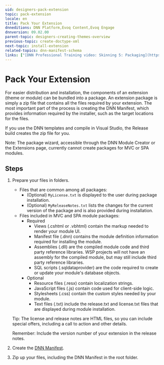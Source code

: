 ```yaml
---
uid: designers-pack-extension
topic: pack-extension
locale: en
title: Pack Your Extension
dnneditions: DNN Platform,Evoq Content,Evoq Engage
dnnversion: 09.02.00
parent-topic: designers-creating-themes-overview
previous-topic: create-doctype-xml
next-topic: install-extension
related-topics: dnn-manifest-schema
links: ["[DNN Professional Training video: Skinning 5: Packaging](https://www.dnnsoftware.com/services/professional-training/training-videos-subscription/skinning-5-packaging)"]
---
```


# Pack Your Extension

For easier distribution and installation, the components of an extension (theme or module) can be bundled into a package. An extension package is simply a zip file that contains all the files required by your extension. The most important part of the process is creating the DNN Manifest, which provides information required by the installer, such as the target locations for the files.

If you use the DNN templates and compile in Visual Studio, the Release build creates the zip file for you.

Note: The package wizard, accessible through the DNN Module Creator or the Extensions page, currently cannot create packages for MVC or SPA modules.

## Steps

1.  Prepare your files in folders.

    *   Files that are common among all packages:
        *   (Optional) `MyLicense.txt` is displayed to the user during package installation.
        *   (Optional) `MyReleaseNotes.txt` lists the changes for the current version of the package and is also provided during installation.
    *   Files included in MVC and SPA module packages:
        *   Required
            *   Views (.cshtml or .vbhtml) contain the markup needed to render your module UI.
            *   Manifest file (.dnn) contains the module definition information required for installing the module.
            *   Assemblies (.dll) are the compiled module code and third party reference libraries. WSP projects will not have an assembly for the compiled module, but may still include third party reference libraries.
            *   SQL scripts (.sqldataprovider) are the code required to create or update your module's database objects.
        *   Optional
            *   Resource files (.resx) contain localization strings.
            *   JavaScript files (.js) contain code used for client-side logic.
            *   Stylesheets (.css) contain the custom styles needed by your module.
            *   Text files (.txt) include the release.txt and license.txt files that are displayed during module installation.

    Tip: The license and release notes are HTML files, so you can include special offers, including a call to action and other details.

    Remember: Include the version number of your extension in the release notes.

2.  Create the [DNN Manifest](xref:dnn-manifest-schema).
3.  Zip up your files, including the DNN Manifest in the root folder.
